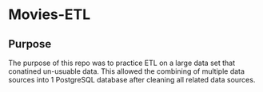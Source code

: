 # Movies-ETL
## Purpose
The purpose of this repo was to practice ETL on a large data set that conatined un-usuable data.  This allowed the combining of multiple data sources into 1 PostgreSQL database after cleaning all related data sources.

